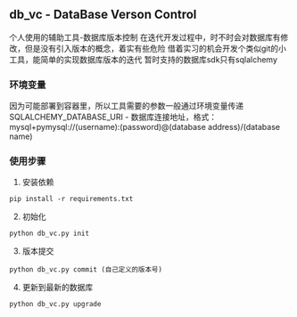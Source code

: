 ## db_vc - DataBase Verson Control  
个人使用的辅助工具-数据库版本控制
在迭代开发过程中，时不时会对数据库有修改，但是没有引入版本的概念，着实有些危险
借着实习的机会开发个类似git的小工具，能简单的实现数据库版本的迭代
暂时支持的数据库sdk只有sqlalchemy

### 环境变量 
因为可能部署到容器里，所以工具需要的参数一般通过环境变量传递
SQLALCHEMY_DATABASE_URI - 数据库连接地址，格式：mysql+pymysql://(username):(password)@(database address)/(database name)


### 使用步骤
1. 安装依赖
```
pip install -r requirements.txt
```

2. 初始化
```
python db_vc.py init
```

3. 版本提交
```
python db_vc.py commit (自己定义的版本号)
```

4. 更新到最新的数据库
```
python db_vc.py upgrade
```